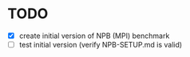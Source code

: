 TODO
====
 - [x] create initial version of NPB (MPI) benchmark
 - [ ] test initial version (verify NPB-SETUP.md is valid)
